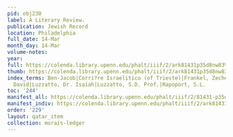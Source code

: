 ```yaml
---
pid: obj230
label: A Literary Review.
publication: Jewish Record
location: Philadelphia
full_date: 14-Mar
month_day: 14-Mar
volume-notes:
year:
full: https://colenda.library.upenn.edu/phalt/iiif/2/ark81431p35d8nw83%2FSHA256E-s7009073--19363b4809c5c5a9df2c2345fb6d38816df83474684fbd1145dfe802a1e91b55.jpeg/full/3500,/0/default.jpg
thumb: https://colenda.library.upenn.edu/phalt/iiif/2/ark81431p35d8nw83%2FSHA256E-s7009073--19363b4809c5c5a9df2c2345fb6d38816df83474684fbd1145dfe802a1e91b55.jpeg/full/!200,200/0/default.jpg
index_terms: Ben-Jacob|Corri?re Israelitico (of Trieste)|Frankel, Zecheriah|Kaufmann,
  David|Luzzatto, Dr. Isaiah|Luzzatto, S.D. Prof.|Rapoport, S.L.
toc: '244'
manifest_all: https://colenda.library.upenn.edu/phalt/iiif/2/81431-p35d8nw83/manifest
manifest_indiv: https://colenda.library.upenn.edu/phalt/iiif/2/ark81431p35d8nw83%2FSHA256E-s7009073--19363b4809c5c5a9df2c2345fb6d38816df83474684fbd1145dfe802a1e91b55.jpeg
order: '229'
layout: qatar_item
collection: morais-ledger
---
```

